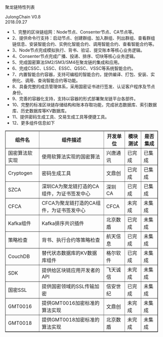 聚龙链特性列表<br/>

JulongChain V0.8<br/>
2018.09.27
<ul>
<li>1、完整的区块链组网：Node节点、Consenter节点、CA节点等。</li>
<li>2、提供命令行支持：启动节点、创建群组、加入群组、列出群组、查看群组链信息、安装智能合约、实例化智能合约、调用智能合约、查看智能合约等。</li>
<li>3、Node节点完成模拟执行、背书、验证、提交账本等核心业务逻辑。</li>
<li>4、Consenter节点完成广播、投递、排序、切块等核心业务逻辑。</li>
<li>5、完成国密算法SM2/SM3/SM4在聚龙链的集成和应用。</li>
<li>6、完成CSSC、LSSC、ESSC、QSSC、VSSC等系统智能合约。</li>
<li>7、内置智能合约容器，支持可编程的智能合约，提供编译、打包、安装、实例化、调用、查询智能合约等功能。</li>
<li>8、具备完整的成员管理体系，采用国密证书进行签发、认证客户程序及节点身份。</li>
<li>9、完善的容器化支持，支持以容器的形式部署聚龙链平台各部件。</li>
<li>10、完整的标准区块链存储结构和账本存取功能，完成状态数据库、索引数据库、历史数据库等KV数据库。</li>
<li>11、提供密码生成工具、交易生成工具等便捷工具。</li>
<li>12、更多组件信息如下</li>
</ul>
<table border="1">
  <tr>
    <th>组件名</th>
    <th>组件描述</th>
    <th>开发单位</th>
    <th>模块测试</th>
    <th>是否集成</th>
  </tr>
  <tr>
     <td>国密算法软实现</td>    
     <td>使用软算法实现的国密算法</td>
     <td>兴唐通讯</td>
     <td>已完成</td>
     <td>已集成</td>
   </tr>
  <tr>
     <td>Cryptogen</td>    
     <td>密码生成工具</td>
     <td>文鼎创</td>
     <td>已完成</td>
     <td>已集成</td>
   </tr>
  <tr>
    <td>SZCA</td>    
    <td>深圳CA为聚龙链打造的CA组件，为证书签发中心</td>
    <td>深圳CA</td>
    <td>已完成</td>
    <td>已集成</td>
  </tr>
  <tr>
     <td>CFCA</td>    
     <td>CFCA为聚龙链打造的CA组件，为证书签发中心</td>
     <td>CFCA</td>
     <td>未完成</td>
     <td>未集成</td>
  </tr>  
  <tr>
     <td>Kafka组件</td>    
     <td>Kafka排序共识插件</td>
     <td>北京数盾</td>
     <td>已完成</td>
     <td>未集成</td>
   </tr>
  <tr>
     <td>策略检查</td>    
     <td>背书、执行合约等策略检查</td>
     <td>航天信息</td>
     <td>已完成</td>
     <td>未集成</td>
   </tr>
   <tr>
     <td>CouchDB</td>    
     <td>替代状态数据库的KV数据库组件</td>
     <td>格尔软件</td>
     <td>已完成</td>
     <td>未集成</td>
   </tr>
   <tr>
     <td>SDK</td>    
     <td>提供给区块链应用开发者的API</td>
     <td>飞天诚信</td>
     <td>未完成</td>
     <td>未集成</td>
   </tr>
   <tr>
     <td>国密SSL</td>    
     <td>提供国密领域的SSL传输加密</td>
     <td>信安世纪</td>
     <td>已完成</td>
     <td>未集成</td>
   </tr>
   <tr>
     <td>GMT0016</td>    
     <td>提供GMT0016加密标准的算法实现</td>
     <td>文鼎创</td>
     <td>未完成</td>
     <td>未集成</td>
   </tr>
   <tr>
     <td>GMT0018</td>    
     <td>提供GMT0018加密标准的算法实现</td>
     <td>北京数盾</td>
     <td>未完成</td>
     <td>未集成</td>
   </tr>  
    
</table>
